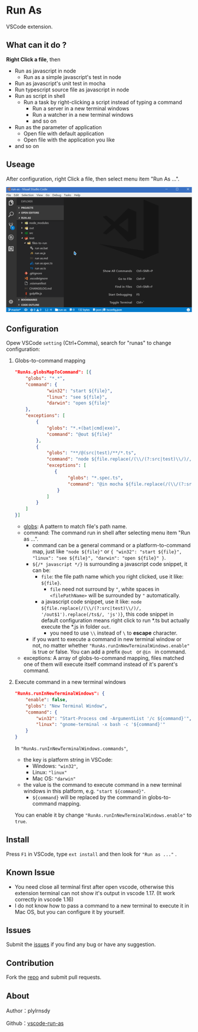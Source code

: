 # Run As

VSCode extension.

## What can it do ?

**Right Click a file**, then
- Run as javascript in node
  - Run as a simple javascript's test in node
- Run as javascript's unit test in mocha
- Run typescript source file as javascript in node
- Run as script in shell
  - Run a task by right-clicking a script instead of typing a command
    - Run a server in a new terminal windows
    - Run a watcher in a new terminal windows
    - and so on
- Run as the parameter of application
  - Open file with default application
  - Open file with the application you like
- and so on

## Useage

After configuration, right Click a file, then select menu item "Run As ...".

![preview](./images/run-in-inner-terminal.gif)

## Configuration

Opew VSCode `setting` (Ctrl+Comma), search for "runas" to change configuration:

1. Globs-to-command mapping

    ```json
    "RunAs.globsMapToCommand": [{
        "globs": "*.*",
        "command": {
                "win32": "start ${file}",
                "linux": "see ${file}",
                "darwin": "open ${file}"
        },
        "exceptions": [
            {
                "globs": "*.+(bat|cmd|exe)",
                "command": "@out ${file}"
            },
            {
                "globs": "**/@(src|test)/**/*.ts",
                "command": "node ${file.replace(/(\\/(?:src|test)\\/)/, '/out$1').replace(/ts$/, 'js')}",
                "exceptions": [
                   {
                        "globs": "*.spec.ts",
                        "command": "@in mocha ${file.replace(/(\\/(?:src|test)\\/)/, '/out$1').replace(/ts$/, 'js')}"
                    }
                ]
            }
        ]
    }]
    ```

    - [globs](https://github.com/isaacs/node-glob): A pattern to match file's path name.
    - command: The command run in shell after selecting menu item "Run as ...".
      - command can be a general command or a platform-to-command map, just like `"node ${file}"` or `{ "win32": "start ${file}", "linux": "see ${file}", "darwin": "open ${file}" }`.
      - `${/* javascript */}` is surrounding a javascript code snippet, it can be:
        - `file`: the file path name which you right clicked, use it like: `${file}`.
            - `file` need not surround by `"`, white spaces in `<filePathName>` will be surrounded by `"` automatically.
        - a javascript code snippet, use it like: `node ${file.replace(/(\\/(?:src|test)\\/)/, '/out$1').replace(/ts$/, 'js')}`, this code snippet in default configuration means right click to run *.ts but actually execute the *.js in folder `out`.
          - you need to use `\\` instead of `\` to **escape** character.
      - if you want to execute a command in new terminal window or not, no matter whether `"RunAs.runInNewTerminalWindows.enable"` is true or false. You can add a prefix `@out ` or `@in ` in command.
    - exceptions: A array of globs-to-command mapping, files matched one of them will execute itself command instead of it's parent's command.

2. Execute command in a new terminal windows

    ```json
    "RunAs.runInNewTerminalWindows": {
        "enable": false,
        "globs": "New Terminal Window",
        "command": {
            "win32": "Start-Process cmd -ArgumentList '/c ${command}'",
            "linux": "gnome-terminal -x bash -c '${command}'"
        }
    }
    ```

    In `"RunAs.runInNewTerminalWindows.commands"`,
    - the key is platform string in VSCode:
        - Windows: `"win32"`,
        - Linux: `"linux"`
        - Mac OS: `"darwin"`
    - the value is the command to execute command in a new terminal windows in this platform, e.g. `"start ${command}"`.
        - `${command}` will be replaced by the command in globs-to-command mapping.

    You can enable it by change `"RunAs.runInNewTerminalWindows.enable"` to `true`.

## Install

Press `F1` in VSCode, type `ext install` and then look for `"Run as ..."` .

## Known Issue

- You need close all terminal first after open vscode, otherwise this extension terminal can not show it's output in vscode 1.17. (It work correctly in vscode 1.16)
- I do not know how to pass a command to a new terminal to execute it in Mac OS, but you can configure it by yourself.

## Issues

Submit the [issues](https://github.com/plylrnsdy/vscode-run-as/issues) if you find any bug or have any suggestion.

## Contribution

Fork the [repo](https://github.com/plylrnsdy/vscode-run-as) and submit pull requests.

## About

Author：plylrnsdy

Github：[vscode-run-as](https://github.com/plylrnsdy/vscode-run-as)
